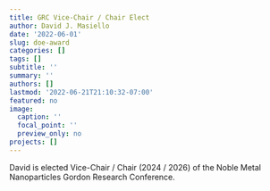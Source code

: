 ```yaml
---
title: GRC Vice-Chair / Chair Elect
author: David J. Masiello
date: '2022-06-01'
slug: doe-award
categories: []
tags: []
subtitle: ''
summary: ''
authors: []
lastmod: '2022-06-21T21:10:32-07:00'
featured: no
image:
  caption: ''
  focal_point: ''
  preview_only: no
projects: []
---
```

David is elected Vice-Chair / Chair (2024 / 2026) of the Noble Metal Nanoparticles Gordon Research Conference.